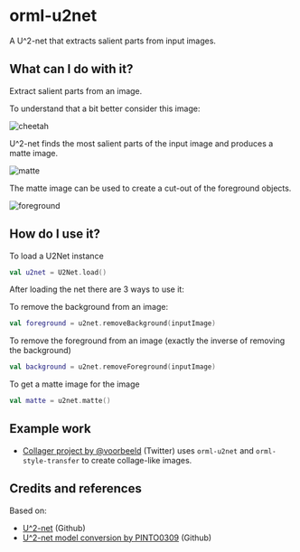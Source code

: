 # orml-u2net

A U^2-net that extracts salient parts from input images. 

## What can I do with it?

Extract salient parts from an image.

To understand that a bit better consider this image:

![cheetah](https://github.com/openrndr/orml/raw/orml-0.3/demo-data/images/image-001.png)

U^2-net finds the most salient parts of the input image and produces a matte image.

![matte](https://github.com/openrndr/orml/raw/orml-0.3/orml-u2net/images/matte-01.png)

The matte image can be used to create a cut-out of the foreground objects. 

![foreground](https://github.com/openrndr/orml/raw/orml-0.3/orml-u2net/images/foreground-01.png)

## How do I use it?

To load a U2Net instance
```kotlin
val u2net = U2Net.load()
```

After loading the net there are 3 ways to use it:

To remove the background from an image:
```kotlin
val foreground = u2net.removeBackground(inputImage)
```

To remove the foreground from an image (exactly the inverse of removing the background)
```kotlin
val background = u2net.removeForeground(inputImage)
```

To get a matte image for the image
```kotlin
val matte = u2net.matte()
```
## Example work

* [Collager project by @voorbeeld](https://twitter.com/voorbeeld/status/1323001554580971520) (Twitter) uses `orml-u2net` and `orml-style-transfer` to create
collage-like images.

## Credits and references

Based on:
 * [U^2-net](https://github.com/xuebinqin/U-2-Net) (Github)
 * [U^2-net model conversion by PINTO0309](https://github.com/PINTO0309/PINTO_model_zoo/tree/main/061_U-2-Net) (Github)